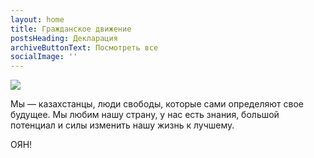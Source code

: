 ```yaml
---
layout: home
title: Гражданское движение
postsHeading: Декларация
archiveButtonText: Посмотреть все
socialImage: ''
---
```

![](/images/без-названия-1-.png)

Мы — казахстанцы, люди свободы, которые сами определяют свое будущее. Мы любим нашу страну, у нас есть знания, большой потенциал и силы изменить нашу жизнь к лучшему.

ОЯН!
